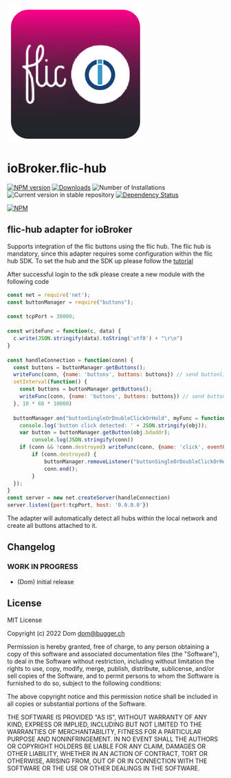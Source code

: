 ![Logo](admin/flic-hub.png)
# ioBroker.flic-hub

[![NPM version](https://img.shields.io/npm/v/iobroker.flic-hub.svg)](https://www.npmjs.com/package/iobroker.flic-hub)
[![Downloads](https://img.shields.io/npm/dm/iobroker.flic-hub.svg)](https://www.npmjs.com/package/iobroker.flic-hub)
![Number of Installations](https://iobroker.live/badges/flic-hub-installed.svg)
![Current version in stable repository](https://iobroker.live/badges/flic-hub-stable.svg)
[![Dependency Status](https://img.shields.io/david/kyuka-dom/iobroker.flic-hub.svg)](https://david-dm.org/kyuka-dom/iobroker.flic-hub)

[![NPM](https://nodei.co/npm/iobroker.flic-hub.png?downloads=true)](https://nodei.co/npm/iobroker.flic-hub/)


## flic-hub adapter for ioBroker

Supports integration of the flic buttons using the flic hub. The flic hub is mandatory, since this adapter requires some configuration within the flic hub SDK. To set the hub and the SDK up please follow the [tutorial](https://hubsdk.flic.io/static/tutorial/?_ga=2.180803623.1636591884.1641558110-837374246.1638371693)

After successful login to the sdk please create a new module with the following code

```javascript
const net = require('net');
const buttonManager = require("buttons");

const tcpPort = 30000;

const writeFunc = function(c, data) {
  c.write(JSON.stringify(data).toString('utf8') + "\r\n")
}

const handleConnection = function(conn) {
  const buttons = buttonManager.getButtons();
  writeFunc(conn, {name: 'buttons', buttons: buttons}) // send buttonlist immediately
  setInterval(function() {
    const buttons = buttonManager.getButtons();
    writeFunc(conn, {name: 'buttons', buttons: buttons}) // send buttonlist every 10 minutes
  }, 10 * 60 * 10000)

  buttonManager.on("buttonSingleOrDoubleClickOrHold", myFunc = function(obj) {
    console.log('button click detected: ' + JSON.stringify(obj));
    var button = buttonManager.getButton(obj.bdaddr);
		console.log(JSON.stringify(conn))
    if (conn && !conn.destroyed) writeFunc(conn, {name: 'click', eventObj: obj, button: button})
		if (conn.destroyed) {
			buttonManager.removeListener("buttonSingleOrDoubleClickOrHold", myFunc)
			conn.end();
		}
  });
}
const server = new net.createServer(handleConnection)
server.listen({port:tcpPort, host: '0.0.0.0'})
```

The adapter will automatically detect all hubs within the local network and create all buttons attached to it.

## Changelog
<!--
    Placeholder for the next version (at the beginning of the line):
    ### **WORK IN PROGRESS**
-->

### **WORK IN PROGRESS**
* (Dom) initial release

## License
MIT License

Copyright (c) 2022 Dom <dom@bugger.ch>

Permission is hereby granted, free of charge, to any person obtaining a copy
of this software and associated documentation files (the "Software"), to deal
in the Software without restriction, including without limitation the rights
to use, copy, modify, merge, publish, distribute, sublicense, and/or sell
copies of the Software, and to permit persons to whom the Software is
furnished to do so, subject to the following conditions:

The above copyright notice and this permission notice shall be included in all
copies or substantial portions of the Software.

THE SOFTWARE IS PROVIDED "AS IS", WITHOUT WARRANTY OF ANY KIND, EXPRESS OR
IMPLIED, INCLUDING BUT NOT LIMITED TO THE WARRANTIES OF MERCHANTABILITY,
FITNESS FOR A PARTICULAR PURPOSE AND NONINFRINGEMENT. IN NO EVENT SHALL THE
AUTHORS OR COPYRIGHT HOLDERS BE LIABLE FOR ANY CLAIM, DAMAGES OR OTHER
LIABILITY, WHETHER IN AN ACTION OF CONTRACT, TORT OR OTHERWISE, ARISING FROM,
OUT OF OR IN CONNECTION WITH THE SOFTWARE OR THE USE OR OTHER DEALINGS IN THE
SOFTWARE.